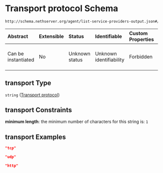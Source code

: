 # Transport protocol Schema

```txt
http://schema.nethserver.org/agent/list-service-providers-output.json#/itmes/properties/transport
```



| Abstract            | Extensible | Status         | Identifiable            | Custom Properties | Additional Properties | Access Restrictions | Defined In                                                                                              |
| :------------------ | :--------- | :------------- | :---------------------- | :---------------- | :-------------------- | :------------------ | :------------------------------------------------------------------------------------------------------ |
| Can be instantiated | No         | Unknown status | Unknown identifiability | Forbidden         | Allowed               | none                | [list-service-providers-output.json\*](agent/list-service-providers-output.json "open original schema") |

## transport Type

`string` ([Transport protocol](list-service-providers-output-service-discovery-information-properties-transport-protocol.md))

## transport Constraints

**minimum length**: the minimum number of characters for this string is: `1`

## transport Examples

```json
"tcp"
```

```json
"udp"
```

```json
"http"
```
